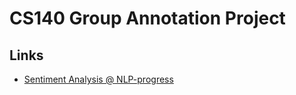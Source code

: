 # CS140 Group Annotation Project

## Links
- [Sentiment Analysis @ NLP-progress](http://nlpprogress.com/english/sentiment_analysis.html)

